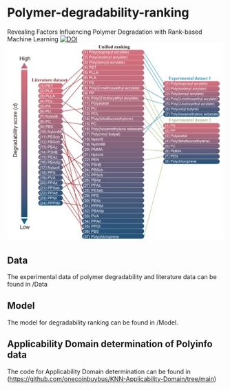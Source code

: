 # Polymer-degradability-ranking
Revealing Factors Influencing Polymer Degradation with Rank-based Machine Learning
[![DOI](https://zenodo.org/badge/DOI/10.5281/zenodo.8268022.svg)](https://doi.org/10.5281/zenodo.8268022)
![](https://github.com/tsudalab/Polymer-degradability-ranking/blob/main/ranking_result.png)
## Data  
The experimental data of polymer degradability and literature data can be found in /Data
## Model  
The model for degradability ranking can be found in /Model.
## Applicability Domain determination of Polyinfo data  
The code for Applicability Domain determination can be found in (https://github.com/onecoinbuybus/KNN-Applicability-Domain/tree/main)

